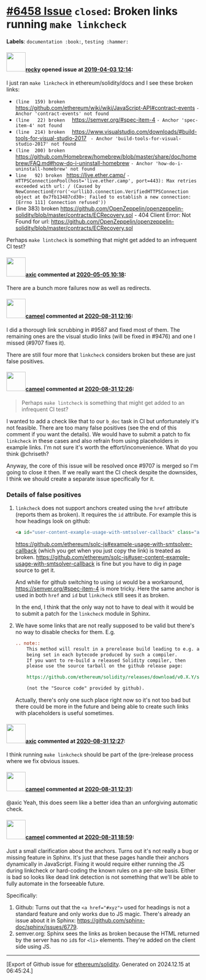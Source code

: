# [\#6458 Issue](https://github.com/ethereum/solidity/issues/6458) `closed`: Broken links running `make linkcheck`
**Labels**: `documentation :book:`, `testing :hammer:`


#### <img src="https://avatars.githubusercontent.com/u/8851?v=4" width="50">[rocky](https://github.com/rocky) opened issue at [2019-04-03 12:14](https://github.com/ethereum/solidity/issues/6458):

I just ran `make linkcheck` in ethereum/solidity/docs and I see these broken links:
*  `(line  159) broken   ` https://github.com/ethereum/wiki/wiki/JavaScript-API#contract-events `- Anchor 'contract-events' not found`
* `(line   22) broken  ` https://semver.org/#spec-item-4 `- Anchor 'spec-item-4' not found`
* `(line  214) broken  `  https://www.visualstudio.com/downloads/#build-tools-for-visual-studio-2017 ` - Anchor 'build-tools-for-visual-studio-2017' not found`
* `(line  200) broken  `https://github.com/Homebrew/homebrew/blob/master/share/doc/homebrew/FAQ.md#how-do-i-uninstall-homebrew `- Anchor 'how-do-i-uninstall-homebrew' not found`
* `line   92) broken `   https://live.ether.camp/ `- HTTPSConnectionPool(host='live.ether.camp', port=443): Max retries exceeded with url: / (Caused by NewConnectionError('<urllib3.connection.VerifiedHTTPSConnection object at 0x7fb13487cd30>: Failed to establish a new connection: [Errno 111] Connection refused'))`
* (line  383) broken    https://github.com/OpenZeppelin/openzeppelin-solidity/blob/master/contracts/ECRecovery.sol - 404 Client Error: Not Found for url: https://github.com/OpenZeppelin/openzeppelin-solidity/blob/master/contracts/ECRecovery.sol

Perhaps `make lintcheck` is something that might get added to an infrequent CI test? 

#### <img src="https://avatars.githubusercontent.com/u/20340?v=4" width="50">[axic](https://github.com/axic) commented at [2020-05-05 10:18](https://github.com/ethereum/solidity/issues/6458#issuecomment-623971931):

There are a bunch more failures now as well as redirects.

#### <img src="https://avatars.githubusercontent.com/u/137030?v=4" width="50">[cameel](https://github.com/cameel) commented at [2020-08-31 12:16](https://github.com/ethereum/solidity/issues/6458#issuecomment-683742349):

I did a thorough link scrubbing in #9587 and fixed most of them. The remaining ones are the visual studio links (will be fixed in #9476) and one I missed (#9707 fixes it).

There are still four more that `linkcheck` considers broken but these are just false positives.

#### <img src="https://avatars.githubusercontent.com/u/137030?v=4" width="50">[cameel](https://github.com/cameel) commented at [2020-08-31 12:26](https://github.com/ethereum/solidity/issues/6458#issuecomment-683747232):

> Perhaps `make lintcheck` is something that might get added to an infrequent CI test?

I wanted to add a check like that to our `b_doc` task in CI but unfortunately it's not feasible. There are too many false positives (see the end of this comment if you want the details). We would have to submit a patch to fix `linkcheck` in these cases and also refrain from using placeholders in example links. I'm not sure it's worth the effort/inconvenience. What do you think @chriseth? 

Anyway, the core of this issue will be resolved once #9707 is merged so I'm going to close it then. If we really want the CI check despite the downsides, I think we should create a separate issue specifically for it.

### Details of false positives
1) `linkcheck` does not support anchors created using the `href` attribute (reports them as broken). It requires the `id` attribute. For example this is how headings look on github:
    ``` html
    <a id="user-content-example-usage-with-smtsolver-callback" class="anchor" aria-hidden="true" href="#example-usage-with-smtsolver-callback">
    ```
    https://github.com/ethereum/solc-js#example-usage-with-smtsolver-callback (which you get when you just copy the link) is treated as broken.
    https://github.com/ethereum/solc-js#user-content-example-usage-with-smtsolver-callback is fine but you have to dig in page source to get it.

    And while for github switching to using `id` would be a workaround, https://semver.org/#spec-item-4 is more tricky. Here the same anchor is used in both `href` and `id` but `linkcheck` still sees it as broken.

    In the end, I think that the only way not to have to deal with it would be to submit a patch for the `linkcheck` module in Sphinx.
2) We have some links that are not really supposed to be valid but there's no way to disable checks for them. E.g.
    ```rst
    .. note::
        This method will result in a prerelease build leading to e.g. a flag
        being set in each bytecode produced by such a compiler.
        If you want to re-build a released Solidity compiler, then
        please use the source tarball on the github release page:

        https://github.com/ethereum/solidity/releases/download/v0.X.Y/solidity_0.X.Y.tar.gz

        (not the "Source code" provided by github).
    ```

    Actually, there's only one such place right now so it's not too bad but there could be more in the future and being able to create such links with placeholders is useful sometimes.

#### <img src="https://avatars.githubusercontent.com/u/20340?v=4" width="50">[axic](https://github.com/axic) commented at [2020-08-31 12:27](https://github.com/ethereum/solidity/issues/6458#issuecomment-683747658):

I think running `make linkcheck` should be part of the (pre-)release process where we fix obvious issues.

#### <img src="https://avatars.githubusercontent.com/u/137030?v=4" width="50">[cameel](https://github.com/cameel) commented at [2020-08-31 12:31](https://github.com/ethereum/solidity/issues/6458#issuecomment-683749393):

@axic Yeah, this does seem like a better idea than an unforgiving automatic check.

#### <img src="https://avatars.githubusercontent.com/u/137030?v=4" width="50">[cameel](https://github.com/cameel) commented at [2020-08-31 18:59](https://github.com/ethereum/solidity/issues/6458#issuecomment-683968480):

Just a small clarification about the anchors. Turns out it's not really a bug or missing feature in Sphinx. It's just that these pages handle their anchors dynamically in JavaScript. Fixing it would require either running the JS during linkcheck or hard-coding the known rules on a per-site basis. Either is bad so looks like dead link detection is not something that we'll be able to fully automate in the forseeable future.

Specifically:
1. Github: Turns out that the `<a href="#xyz">` used for headings is not a standard feature and only works due to JS magic. There's already an issue about it in Sphinx: https://github.com/sphinx-doc/sphinx/issues/6779.
2. semver.org: Sphinx sees the links as broken because the HTML returned by the server has no `id`s for `<li>` elements. They're added on the client side using JS.


-------------------------------------------------------------------------------



[Export of Github issue for [ethereum/solidity](https://github.com/ethereum/solidity). Generated on 2024.12.15 at 06:45:24.]
